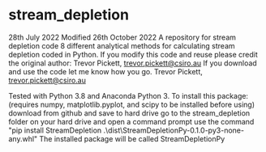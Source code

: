# stream_depletion
28th July 2022 
Modified 26th October 2022
A repository for stream depletion code 8 different analytical methods for calculating stream depletion coded in Python. 
If you modify this code and reuse please credit the original author: Trevor Pickett, trevor.pickett@csiro.au
If you download and use the code let me know how you go. Trevor Pickett, trevor.pickett@csiro.au

Tested with Python 3.8 and Anaconda Python 3.
To install this package: (requires numpy, matplotlib.pyplot, and scipy to be installed before using)
download from github and save to hard drive
go to the stream_depletion folder on your hard drive and open a command prompt
use the command "pip install StreamDepletion .\dist\StreamDepletionPy-0.1.0-py3-none-any.whl"
The installed package will be called StreamDepletionPy 
